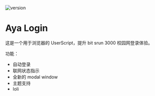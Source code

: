 ![version](https://img.shields.io/badge/version-2.4_stable-FF5185.svg?style=flat-square)

# Aya Login

这是一个用于浏览器的 UserScript，提升 bit srun 3000 校园网登录体验。

功能：

- 自动登录 
- 联网状态指示 
- 全新的 modal window
- 主题支持
- loli
